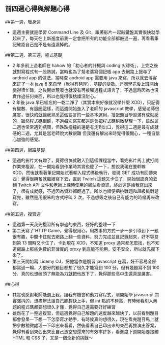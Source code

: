 ## 前四週心得與解題心得

##第一週，暖身週

- 這週主要就是學習 Command Line 及 Git，跟著影片一起敲鍵盤其實很快就學起來了，每天在上新進度前我一定會把所有的功能全部都敲過一遍，再看著筆記確認自己是不是有遺漏掉的。

##第二週、第三週，程式基礎

- 2 年多前上過老師在 hahow 的「初心者的計概與 coding 火球術」，上完之後就對寫程式有一股熱誠，當時也為了幫老婆寫個記帳 app 去網路上搜尋了 android app 的做法，當時查 android app 需要用 java 來寫，所以就去博客來訂了一本 java 8 來自學（覺得有夠厚），基礎的變數、迴圈學完後上班開始變得很忙碌，之後開始荒廢也就沒有再接觸過程式語言了，不過當時因為也沒實作過任何東西，所以也覺得很枯燥沒耐心。
- 2 年後 java 早已經忘的一乾二淨了（其實本來好像就沒學什麼 XDD），只記得 有變數、有迴圈這樣，而這週開始進入了老師的 javascript 教學，感覺老師很厲害，很快的就讓我熟悉這個語言的一些基本運用，搭配題目學習滿有成就感的，雖然程式碼很醜，不過每次寫完都還是會把程式碼稍微整理一下，雖然這二週也常常遇到瓶頸，但跌跌撞撞的還是有走到出口，覺得這二週是最有成就感的二週，尤其是當老師說大數很難 但我還有解出來時覺得很開心，一種自信心加強的感覺。

##第四週，網路基礎

- 這週的影片太有趣了，覺得很快就融入到這個課程當中，看完影片馬上就打開作業來複習，在一開始看到作業時其實也傻了一下，想說我現在要幹嘛 XDD，然後就看著筆記開始試著輸入程式碼後執行，發現 GET 成功有回傳東西！覺得很興奮就繼續寫下去，直到 Twitch 這題又卡住了，開始很認真的去翻 Twitch API 文件和老師上課時使用的網站看資訊，終於還是給我寫出來了，很有成就感，不過因為資料都翻過了，所以也順便把挑戰題和超級挑戰題寫完，雖然是用很笨的方式呼叫 2 次，不過想等之後自己有能力的時候再來改寫。

##第五週，複習週

- 這週第一天我先複習所有學過的東西，好好的整理一下
- 第二天寫了 HTTP Game，覺得很用心，用故事的方式一步一步引導到下一題很有趣，中間卡住就去網路上翻一些資料，努力完成並且記錄起來，好不容易到第 13 關時又卡住了，卡到現在 XDD，不知道 proxy 通常都怎麼找，也不知道網路上那些免費的菲律賓的 proxy 到底能不能用，安不安全，所以就先擱下來了。
- 第三天開始寫 Lidemy OJ，把他當作是複習 javascript 在寫，好不容易全部都寫過一輪，大部分的題目都想了很久才能寫到 100 分，但有幾題寫不到 100 分，真的也想破頭了無能為力就把他放下了，覺得那些高中生還真是厲害。

##心得

- 其實也感謝老師能選上我，讓我有機會和動力寫程式，剛開始學 javascript 其實滿抖的，想盡辦法讓自己能趕快上手，但 int 點的不夠高，有時候看別人解題的程式碼都要想很久才懂，覺得自己還需要好好練習
- 雖然花了一整週複習，但這週覺得自己解題的速度越來越快了，以前看到題目都會發呆一下想一下怎麼寫才動手，有時候真的想很久，現在看完題目馬上就把參數稍微處理一下印出來看看，然後看著自己印出來的東西再推演出答案，覺得有看到東西出來比自己憑空想還來的有效率許多，看進度下週開始要接觸 HTML 和 CSS 了，又是一個全新的挑戰～
